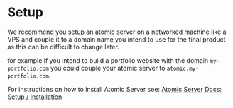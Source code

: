 # Setup

We recommend you setup an atomic server on a networked machine like a VPS and couple it to a domain name you intend to use for the final product as this can be difficult to change later.

for example if you intend to build a portfolio website with the domain `my-portfolio.com` you could couple your atomic server to `atomic.my-portfolio.com`.

For instructions on how to install Atomic Server see: [Atomic Server Docs: Setup / Installation](https://docs.atomicdata.dev/atomicserver/installation)
